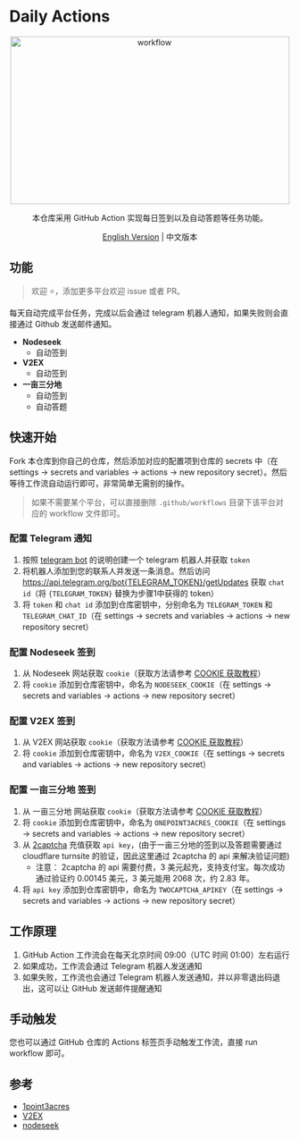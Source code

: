 # Daily Actions

<div align="center">
  <picture>
    <img src="https://cdn.jsdelivr.net/gh/timerring/scratchpad2023/2024/2025-05-25-14-57-31.png" alt="workflow"  width="500" height="300"/>
  </picture>

本仓库采用 GitHub Action 实现每日签到以及自动答题等任务功能。

[English Version](./README-en.md) |
中文版本
</div>

## 功能

> 欢迎 :star:，添加更多平台欢迎 issue 或者 PR。

每天自动完成平台任务，完成以后会通过 telegram 机器人通知，如果失败则会直接通过 Github 发送邮件通知。

- **Nodeseek**
  - 自动签到
- **V2EX**
  - 自动签到
- **一亩三分地**
  - 自动签到
  - 自动答题

## 快速开始

Fork 本仓库到你自己的仓库，然后添加对应的配置项到仓库的 secrets 中（在 settings -> secrets and variables -> actions -> new repository secret）。然后等待工作流自动运行即可，非常简单无需别的操作。

> 如果不需要某个平台，可以直接删除 `.github/workflows` 目录下该平台对应的 workflow 文件即可。

### 配置 Telegram 通知

1. 按照 [telegram bot](https://core.telegram.org/bots/features#botfather) 的说明创建一个 telegram 机器人并获取 `token`
2. 将机器人添加到您的联系人并发送一条消息。然后访问 https://api.telegram.org/bot{TELEGRAM_TOKEN}/getUpdates 获取 `chat id`（将 `{TELEGRAM_TOKEN}` 替换为步骤1中获得的 token）
3. 将 `token` 和 `chat id` 添加到仓库密钥中，分别命名为 `TELEGRAM_TOKEN` 和 `TELEGRAM_CHAT_ID`（在 settings -> secrets and variables -> actions -> new repository secret）

### 配置 Nodeseek 签到

1. 从 Nodeseek 网站获取 `cookie`（获取方法请参考 [COOKIE 获取教程](https://blog.timerring.com/posts/the-way-to-get-cookie/)）
2. 将 `cookie` 添加到仓库密钥中，命名为 `NODESEEK_COOKIE`（在 settings -> secrets and variables -> actions -> new repository secret）

### 配置 V2EX 签到

1. 从 V2EX 网站获取 `cookie`（获取方法请参考 [COOKIE 获取教程](https://blog.timerring.com/posts/the-way-to-get-cookie/)）
2. 将 `cookie` 添加到仓库密钥中，命名为 `V2EX_COOKIE`（在 settings -> secrets and variables -> actions -> new repository secret）

### 配置 一亩三分地 签到

1. 从 一亩三分地 网站获取 `cookie`（获取方法请参考 [COOKIE 获取教程](https://blog.timerring.com/posts/the-way-to-get-cookie/)）
2. 将 `cookie` 添加到仓库密钥中，命名为 `ONEPOINT3ACRES_COOKIE`（在 settings -> secrets and variables -> actions -> new repository secret）
3. 从 [2captcha](https://2captcha.com/) 充值获取 `api key`，(由于一亩三分地的签到以及答题需要通过 cloudflare turnsite 的验证，因此这里通过 2captcha 的 api 来解决验证问题)
   - 注意： 2captcha 的 api 需要付费，3 美元起充，支持支付宝。每次成功通过验证约 0.00145 美元，3 美元能用 2068 次，约 2.83 年。
4. 将 `api key` 添加到仓库密钥中，命名为 `TWOCAPTCHA_APIKEY`（在 settings -> secrets and variables -> actions -> new repository secret）

## 工作原理

1. GitHub Action 工作流会在每天北京时间 09:00（UTC 时间 01:00）左右运行
2. 如果成功，工作流会通过 Telegram 机器人发送通知
3. 如果失败，工作流也会通过 Telegram 机器人发送通知，并以非零退出码退出，这可以让 GitHub 发送邮件提醒通知

## 手动触发

您也可以通过 GitHub 仓库的 Actions 标签页手动触发工作流，直接 run workflow 即可。

## 参考

- [1point3acres](https://github.com/harryhare/1point3acres)
- [V2EX](https://github.com/CruiseTian/action-hub)
- [nodeseek](https://github.com/xinycai/nodeseek_signin)